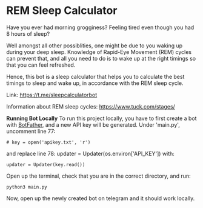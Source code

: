 # REM Sleep Calculator

Have you ever had morning grogginess? Feeling tired even though you had 8 hours of sleep?


Well amongst all other possiblities, one might be due to you waking up during your deep sleep. Knowledge of Rapid-Eye Movement (REM) cycles can prevent that, and all you need to do is to wake up at the right timings so that you can feel refreshed.

Hence, this bot is a sleep calculator that helps you to calculate the best timings to sleep and wake up, in accordance with the REM sleep cycle.

Link: https://t.me/sleepcalculatorbot

Information about REM sleep cycles: https://www.tuck.com/stages/

**Running Bot Locally**
To run this project locally, you have to first create a bot with [BotFather](https://telegram.me/BotFather), and a new API key will be generated. Under 'main.py', uncomment line 77:
```
# key = open('apikey.txt', 'r')
```
and replace line 78: updater = Updater(os.environ['API_KEY']) with:
```
updater = Updater(key.read())
```
Open up the terminal, check that you are in the correct directory, and run:
```
python3 main.py
```

Now, open up the newly created bot on telegram and it should work locally. 

